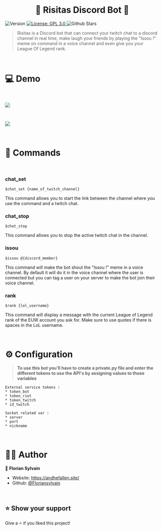 <h1 align="center">🤖 Risitas Discord Bot 🤖</h1>
<p>
  <img alt="Version" src="https://img.shields.io/badge/version-1.0-blue.svg?cacheSeconds=2592000" />
  <a href="#" target="_blank">
    <img alt="License: GPL 3.0" src="https://img.shields.io/badge/License-GPL%203.0-yellow" />
  </a>
  <img alt="Github Stars" src="https://img.shields.io/github/stars/Floriansylvain/Risitas_BOT?style=social">
</p>

>Risitas is a Discord bot that can connect your twitch chat to a discord channel in real time, make laugh your friends by playing the "Issou !" meme on command in a voice channel and even give you your League Of Legend rank.

<br>

# 💻 Demo

<br>

![](chat_record1.gif)

<br>

![](rank_record.gif)

<br>

# 📢 Commands

<br>

### **chat_set**
```
$chat_set {name_of_twitch_channel}
```
This command allows you to start the link between the channel where you use the command and a twitch chat.


### **chat_stop**
```
$chat_stop
```
This command allows you to stop the active twitch chat in the channel.


### **issou**
```
$issou @{discord_member}
```
This command will make the bot shout the "Issou !" meme in a voice channel. By default it will do it in the voice channel where the user is connected but you can tag a user on your server to make the bot join their voice channel.


### **rank**
```
$rank {lol_username}
```
This command will display a message with the current League of Legend rank of the EUW account you ask for. Make sure to use quotes if there is spaces in the LoL username.

<br>

# ⚙ Configuration

>**To use this bot you'll have to create a private.py file and enter the different tokens to use the API's by assigning values to those variables**
```
External service tokens :
* token_bot
* token_riot
* token_twitch
* id_twitch

Socket related var :
* server
* port
* nickname
```

<br>

# 👨‍💻 Author

👤 **Florian Sylvain**

* Website: https://andhefallen.site/
* Github: [@Floriansylvain](https://github.com/Floriansylvain)

<br>

## ⭐️ Show your support

Give a ⭐️ if you liked this project!